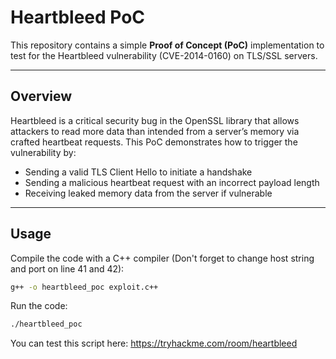 # Heartbleed PoC

This repository contains a simple **Proof of Concept (PoC)** implementation to test for the Heartbleed vulnerability (CVE-2014-0160) on TLS/SSL servers.

---

## Overview

Heartbleed is a critical security bug in the OpenSSL library that allows attackers to read more data than intended from a server’s memory via crafted heartbeat requests. This PoC demonstrates how to trigger the vulnerability by:

- Sending a valid TLS Client Hello to initiate a handshake
- Sending a malicious heartbeat request with an incorrect payload length
- Receiving leaked memory data from the server if vulnerable

---

## Usage

Compile the code with a C++ compiler (Don't forget to change host string and port on line 41 and 42):

```bash
g++ -o heartbleed_poc exploit.c++
```
Run the code:
```bash
./heartbleed_poc
```

You can test this script here: https://tryhackme.com/room/heartbleed
